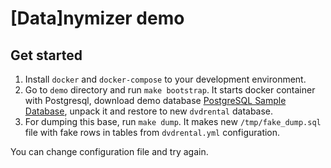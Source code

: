 # [Data]nymizer demo

## Get started

1. Install `docker` and `docker-compose` to your development environment.
2. Go to `demo` directory and run `make bootstrap`. It starts docker container with Postgresql, download demo database [PostgreSQL Sample Database](https://www.postgresqltutorial.com/postgresql-sample-database/), unpack it and restore to new `dvdrental` database.
3. For dumping this base, run `make dump`. It makes new `/tmp/fake_dump.sql` file with fake rows in tables from `dvdrental.yml` configuration.

You can change configuration file and try again.
